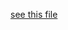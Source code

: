 [see this file](https://rawgit.com/TingAnJiang/farmland-pollution-in-practice/master/analysis.html)
